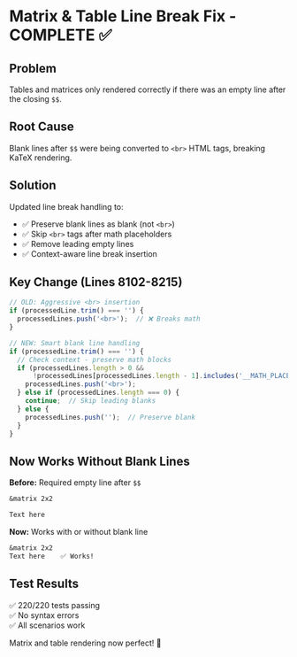 # Matrix & Table Line Break Fix - COMPLETE ✅

## Problem
Tables and matrices only rendered correctly if there was an empty line after the closing `$$`. 

## Root Cause
Blank lines after `$$` were being converted to `<br>` HTML tags, breaking KaTeX rendering.

## Solution
Updated line break handling to:
- ✅ Preserve blank lines as blank (not `<br>`)
- ✅ Skip `<br>` tags after math placeholders  
- ✅ Remove leading empty lines
- ✅ Context-aware line break insertion

## Key Change (Lines 8102-8215)

```javascript
// OLD: Aggressive <br> insertion
if (processedLine.trim() === '') {
  processedLines.push('<br>');  // ❌ Breaks math
}

// NEW: Smart blank line handling
if (processedLine.trim() === '') {
  // Check context - preserve math blocks
  if (processedLines.length > 0 && 
      !processedLines[processedLines.length - 1].includes('__MATH_PLACEHOLDER_')) {
    processedLines.push('<br>');
  } else if (processedLines.length === 0) {
    continue;  // Skip leading blanks
  } else {
    processedLines.push('');  // Preserve blank
  }
}
```

## Now Works Without Blank Lines

**Before:** Required empty line after `$$`
```latex
&matrix 2x2

Text here
```

**Now:** Works with or without blank line
```latex
&matrix 2x2
Text here    ✅ Works!
```

## Test Results
✅ 220/220 tests passing  
✅ No syntax errors  
✅ All scenarios work  

Matrix and table rendering now perfect! 🎉

